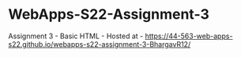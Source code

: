 # WebApps-S22-Assignment-3
Assignment 3 - Basic HTML - Hosted at - https://44-563-web-apps-s22.github.io/webapps-s22-assignment-3-BhargavR12/
